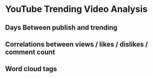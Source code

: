 # YouTube Trending Video Analysis
## Days Between publish and trending
## Correlations between views / likes / dislikes / comment count
## Word cloud tags
